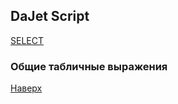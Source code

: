 ## DaJet Script

[SELECT](https://github.com/zhichkin/dajet/tree/main/doc/dajet-script/databases/select/README.md)

### Общие табличные выражения



[Наверх](#общие-табличные-выражения)
